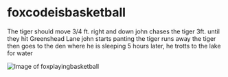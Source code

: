# foxcodeisbasketball
The tiger should move 3/4 ft. right and down 
john chases the tiger 3ft. until they hit Greenshead Lane
john starts panting
the tiger runs away
the tiger then goes to the den where he is sleeping
5 hours later, he trotts to the lake for water

![Image of foxplayingbasketball](https://hussazuh000.github.io/foxcodeisbasketball/foxbasketball.jpg)
